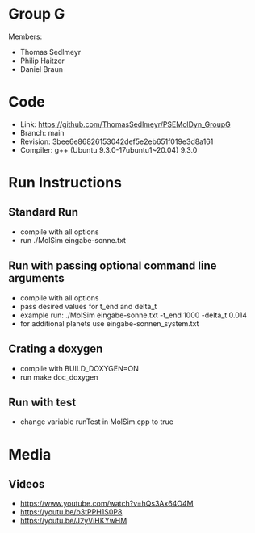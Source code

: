 # Group G #
Members:
* Thomas Sedlmeyr
* Philip Haitzer
* Daniel Braun

# Code #
* Link:     https://github.com/ThomasSedlmeyr/PSEMolDyn_GroupG
* Branch:   main
* Revision: 3bee6e86826153042def5e2eb651f019e3d8a161
* Compiler: g++ (Ubuntu 9.3.0-17ubuntu1~20.04) 9.3.0

# Run Instructions #
## Standard Run ##
* compile with all options
* run ./MolSim eingabe-sonne.txt

## Run with passing optional command line arguments ##
* compile with all options
* pass desired values for t_end and delta_t
* example run: ./MolSim eingabe-sonne.txt -t_end 1000 -delta_t 0.014
* for additional planets use eingabe-sonnen_system.txt

## Crating a doxygen ##
* compile with BUILD_DOXYGEN=ON
* run make doc_doxygen

## Run with test ##
* change variable runTest in MolSim.cpp to true

# Media #
## Videos ##
* https://www.youtube.com/watch?v=hQs3Ax64O4M
* https://youtu.be/b3tPPH1S0P8
* https://youtu.be/J2yViHKYwHM